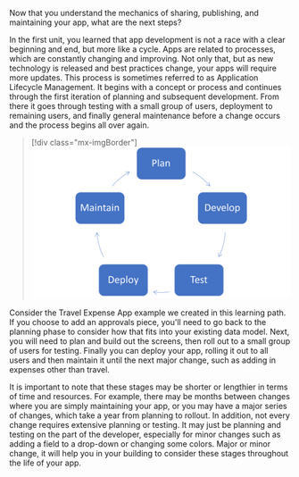 Now that you understand the mechanics of sharing, publishing, and maintaining your app, what are the next steps?

In the first unit, you learned that app development is not a race with a clear beginning and end, but more like a cycle. Apps are related to processes, which are constantly changing and improving. Not only that, but as new technology is released and best practices change, your apps will require more updates. This process is sometimes referred to as Application Lifecycle Management. It begins with a concept or process and continues through the first iteration of planning and subsequent development. From there it goes through testing with a small group of users, deployment to remaining users, and finally general maintenance before a change occurs and the process begins all over again.

> [!div class="mx-imgBorder"]
> [![Screenshot of the application lifecycle with steps to plan, develop, test, deploy and maintain.](../media/management-lifecycle.png)](../media/imanagement-lifecycle.png#lightbox)

Consider the Travel Expense App example we created in this learning path. If you choose to add an approvals piece, you'll need to go back to the planning phase to consider how that fits into your existing data model. Next, you will need to plan and build out the screens, then roll out to a small group of users for testing. Finally you can deploy your app, rolling it out to all users and then maintain it until the next major change, such as adding in expenses other than travel.

It is important to note that these stages may be shorter or lengthier in terms of time and resources. For example, there may be months between changes where you are simply maintaining your app, or you may have a major series of changes, which take a year from planning to rollout. In addition, not every change requires extensive planning or testing. It may just be planning and testing on the part of the developer, especially for minor changes such as adding a field to a drop-down or changing some colors. Major or minor change, it will help you in your building to consider these stages throughout the life of your app.
